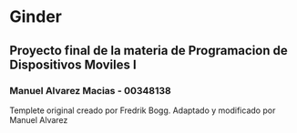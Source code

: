 # Ginder
## Proyecto final de la materia de Programacion de Dispositivos Moviles I
### Manuel Alvarez Macias - 00348138

Templete original creado por Fredrik Bogg. Adaptado y modificado por Manuel Alvarez